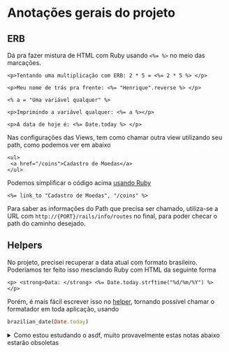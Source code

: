 # Anotações gerais do projeto

## ERB

Dá pra fazer mistura de HTML com Ruby usando ```<%= %>``` no meio das marcações.

```erb
<p>Tentando uma multiplicação com ERB: 2 * 5 = <%= 2 * 5 %> </p>

<p>Meu nome de trás pra frente: <%= "Henrique".reverse %> </p>

<% a = "Uma variável qualquer" %>

<p>Imprimindo a variável qualquer: <%= a %></p>

<p>A data de hoje é: <%= Date.today %> </p>
```

Nas configurações das Views, tem como chamar outra view utilizando seu path, como podemos ver em abaixo

```erb
<ul>
 <a href="/coins">Cadastro de Moedas</a>
</ul>
```

Podemos simplificar o código acima [usando Ruby](app/views/../../../app/views/welcome/index.html.erb)

```erb
<%= link_to "Cadastro de Moedas", "/coins" %>
```

Para saber as informações do Path que precisa ser chamado, utiliza-se a URL com ```http://{PORT}/rails/info/routes``` no final, para poder checar o path do caminho desejado.

## Helpers

No projeto, precisei recuperar a data atual com formato brasileiro. Poderíamos ter feito isso mesclando Ruby com HTML da seguinte forma

```erb
<p> <strong>Data: </strong> <%= Date.today.strftime("%d/%m/%Y") %> </p>
```

Porém, é mais fácil escrever isso no [helper](app/../../app/helpers/application_helper.rb), tornando possível chamar o formatador em toda aplicação, usando

```ruby
brazilian_date(Date.today)
```

<details>
    <summary>Como estou estudando o asdf, muito provavelmente estas notas abaixo estarão obsoletas
    </summary>

## Atualização de Ruby

Algumas atualizações antes necessitam de upgrade do sistema inteiro e do [ruby-build][ruby-build] (caso seja o rbenv)

Pra atualizar a versão do Ruby usando rbenv é só digitar ```rbenv uninstall``` e seguir as instruçoes para desinstalar o ruby antigo

> Tive um erro dizendo que faltava o ```libyaml``` antes de atualizar o Ruby para o mais atual
Depois de instalar o ```libyaml```, rodei o comando pra instalar o Ruby novamente e rodei normalmente ```rbenv install {VERSION}``` e funcionou normalmente

Depois do problema resolvido, rodei ```rbenv versions``` pra conferir as versões do Ruby instaladas e vi que a versão anterior do Ruby ainda estava apontada. Rodando ```rbenv global {VERSION}``` e ```rbenv local {VERSION}``` para que a nova versão do Ruby fosse reconhecida. Depois disso tudo, mudamos a versão do Ruby no ```Gemfile``` e em ```.ruby-version``` e depois rodamos ```bundle install``` pra atualizar tudo
</details>

[ruby-build]: https://github.com/rbenv/ruby-build#installation
